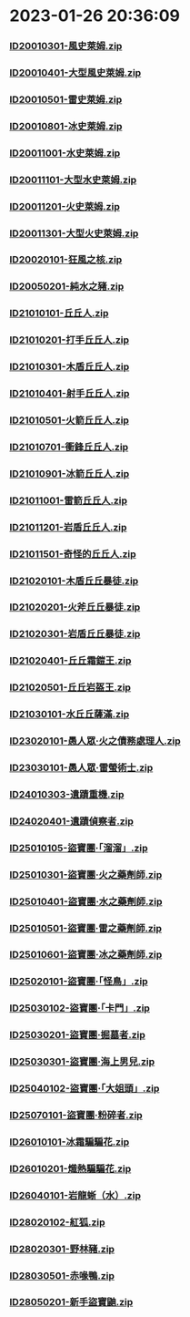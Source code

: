 # 2023-01-26 20:36:09

### [ID20010301-風史萊姆.zip](https://raw.githubusercontent.com/Sam5440/Genshin_Impact_Teleport_Files/main/AutoGeneratePoint/Points%28Raw%29%5Bcn-en-ru%5D/zh-tw/Monster_And_Animal/ID1-BigWorld_LevelStreaming/ID20010301-%E9%A2%A8%E5%8F%B2%E8%90%8A%E5%A7%86.zip)

### [ID20010401-大型風史萊姆.zip](https://raw.githubusercontent.com/Sam5440/Genshin_Impact_Teleport_Files/main/AutoGeneratePoint/Points%28Raw%29%5Bcn-en-ru%5D/zh-tw/Monster_And_Animal/ID1-BigWorld_LevelStreaming/ID20010401-%E5%A4%A7%E5%9E%8B%E9%A2%A8%E5%8F%B2%E8%90%8A%E5%A7%86.zip)

### [ID20010501-雷史萊姆.zip](https://raw.githubusercontent.com/Sam5440/Genshin_Impact_Teleport_Files/main/AutoGeneratePoint/Points%28Raw%29%5Bcn-en-ru%5D/zh-tw/Monster_And_Animal/ID1-BigWorld_LevelStreaming/ID20010501-%E9%9B%B7%E5%8F%B2%E8%90%8A%E5%A7%86.zip)

### [ID20010801-冰史萊姆.zip](https://raw.githubusercontent.com/Sam5440/Genshin_Impact_Teleport_Files/main/AutoGeneratePoint/Points%28Raw%29%5Bcn-en-ru%5D/zh-tw/Monster_And_Animal/ID1-BigWorld_LevelStreaming/ID20010801-%E5%86%B0%E5%8F%B2%E8%90%8A%E5%A7%86.zip)

### [ID20011001-水史萊姆.zip](https://raw.githubusercontent.com/Sam5440/Genshin_Impact_Teleport_Files/main/AutoGeneratePoint/Points%28Raw%29%5Bcn-en-ru%5D/zh-tw/Monster_And_Animal/ID1-BigWorld_LevelStreaming/ID20011001-%E6%B0%B4%E5%8F%B2%E8%90%8A%E5%A7%86.zip)

### [ID20011101-大型水史萊姆.zip](https://raw.githubusercontent.com/Sam5440/Genshin_Impact_Teleport_Files/main/AutoGeneratePoint/Points%28Raw%29%5Bcn-en-ru%5D/zh-tw/Monster_And_Animal/ID1-BigWorld_LevelStreaming/ID20011101-%E5%A4%A7%E5%9E%8B%E6%B0%B4%E5%8F%B2%E8%90%8A%E5%A7%86.zip)

### [ID20011201-火史萊姆.zip](https://raw.githubusercontent.com/Sam5440/Genshin_Impact_Teleport_Files/main/AutoGeneratePoint/Points%28Raw%29%5Bcn-en-ru%5D/zh-tw/Monster_And_Animal/ID1-BigWorld_LevelStreaming/ID20011201-%E7%81%AB%E5%8F%B2%E8%90%8A%E5%A7%86.zip)

### [ID20011301-大型火史萊姆.zip](https://raw.githubusercontent.com/Sam5440/Genshin_Impact_Teleport_Files/main/AutoGeneratePoint/Points%28Raw%29%5Bcn-en-ru%5D/zh-tw/Monster_And_Animal/ID1-BigWorld_LevelStreaming/ID20011301-%E5%A4%A7%E5%9E%8B%E7%81%AB%E5%8F%B2%E8%90%8A%E5%A7%86.zip)

### [ID20020101-狂風之核.zip](https://raw.githubusercontent.com/Sam5440/Genshin_Impact_Teleport_Files/main/AutoGeneratePoint/Points%28Raw%29%5Bcn-en-ru%5D/zh-tw/Monster_And_Animal/ID1-BigWorld_LevelStreaming/ID20020101-%E7%8B%82%E9%A2%A8%E4%B9%8B%E6%A0%B8.zip)

### [ID20050201-純水之豬.zip](https://raw.githubusercontent.com/Sam5440/Genshin_Impact_Teleport_Files/main/AutoGeneratePoint/Points%28Raw%29%5Bcn-en-ru%5D/zh-tw/Monster_And_Animal/ID1-BigWorld_LevelStreaming/ID20050201-%E7%B4%94%E6%B0%B4%E4%B9%8B%E8%B1%AC.zip)

### [ID21010101-丘丘人.zip](https://raw.githubusercontent.com/Sam5440/Genshin_Impact_Teleport_Files/main/AutoGeneratePoint/Points%28Raw%29%5Bcn-en-ru%5D/zh-tw/Monster_And_Animal/ID1-BigWorld_LevelStreaming/ID21010101-%E4%B8%98%E4%B8%98%E4%BA%BA.zip)

### [ID21010201-打手丘丘人.zip](https://raw.githubusercontent.com/Sam5440/Genshin_Impact_Teleport_Files/main/AutoGeneratePoint/Points%28Raw%29%5Bcn-en-ru%5D/zh-tw/Monster_And_Animal/ID1-BigWorld_LevelStreaming/ID21010201-%E6%89%93%E6%89%8B%E4%B8%98%E4%B8%98%E4%BA%BA.zip)

### [ID21010301-木盾丘丘人.zip](https://raw.githubusercontent.com/Sam5440/Genshin_Impact_Teleport_Files/main/AutoGeneratePoint/Points%28Raw%29%5Bcn-en-ru%5D/zh-tw/Monster_And_Animal/ID1-BigWorld_LevelStreaming/ID21010301-%E6%9C%A8%E7%9B%BE%E4%B8%98%E4%B8%98%E4%BA%BA.zip)

### [ID21010401-射手丘丘人.zip](https://raw.githubusercontent.com/Sam5440/Genshin_Impact_Teleport_Files/main/AutoGeneratePoint/Points%28Raw%29%5Bcn-en-ru%5D/zh-tw/Monster_And_Animal/ID1-BigWorld_LevelStreaming/ID21010401-%E5%B0%84%E6%89%8B%E4%B8%98%E4%B8%98%E4%BA%BA.zip)

### [ID21010501-火箭丘丘人.zip](https://raw.githubusercontent.com/Sam5440/Genshin_Impact_Teleport_Files/main/AutoGeneratePoint/Points%28Raw%29%5Bcn-en-ru%5D/zh-tw/Monster_And_Animal/ID1-BigWorld_LevelStreaming/ID21010501-%E7%81%AB%E7%AE%AD%E4%B8%98%E4%B8%98%E4%BA%BA.zip)

### [ID21010701-衝鋒丘丘人.zip](https://raw.githubusercontent.com/Sam5440/Genshin_Impact_Teleport_Files/main/AutoGeneratePoint/Points%28Raw%29%5Bcn-en-ru%5D/zh-tw/Monster_And_Animal/ID1-BigWorld_LevelStreaming/ID21010701-%E8%A1%9D%E9%8B%92%E4%B8%98%E4%B8%98%E4%BA%BA.zip)

### [ID21010901-冰箭丘丘人.zip](https://raw.githubusercontent.com/Sam5440/Genshin_Impact_Teleport_Files/main/AutoGeneratePoint/Points%28Raw%29%5Bcn-en-ru%5D/zh-tw/Monster_And_Animal/ID1-BigWorld_LevelStreaming/ID21010901-%E5%86%B0%E7%AE%AD%E4%B8%98%E4%B8%98%E4%BA%BA.zip)

### [ID21011001-雷箭丘丘人.zip](https://raw.githubusercontent.com/Sam5440/Genshin_Impact_Teleport_Files/main/AutoGeneratePoint/Points%28Raw%29%5Bcn-en-ru%5D/zh-tw/Monster_And_Animal/ID1-BigWorld_LevelStreaming/ID21011001-%E9%9B%B7%E7%AE%AD%E4%B8%98%E4%B8%98%E4%BA%BA.zip)

### [ID21011201-岩盾丘丘人.zip](https://raw.githubusercontent.com/Sam5440/Genshin_Impact_Teleport_Files/main/AutoGeneratePoint/Points%28Raw%29%5Bcn-en-ru%5D/zh-tw/Monster_And_Animal/ID1-BigWorld_LevelStreaming/ID21011201-%E5%B2%A9%E7%9B%BE%E4%B8%98%E4%B8%98%E4%BA%BA.zip)

### [ID21011501-奇怪的丘丘人.zip](https://raw.githubusercontent.com/Sam5440/Genshin_Impact_Teleport_Files/main/AutoGeneratePoint/Points%28Raw%29%5Bcn-en-ru%5D/zh-tw/Monster_And_Animal/ID1-BigWorld_LevelStreaming/ID21011501-%E5%A5%87%E6%80%AA%E7%9A%84%E4%B8%98%E4%B8%98%E4%BA%BA.zip)

### [ID21020101-木盾丘丘暴徒.zip](https://raw.githubusercontent.com/Sam5440/Genshin_Impact_Teleport_Files/main/AutoGeneratePoint/Points%28Raw%29%5Bcn-en-ru%5D/zh-tw/Monster_And_Animal/ID1-BigWorld_LevelStreaming/ID21020101-%E6%9C%A8%E7%9B%BE%E4%B8%98%E4%B8%98%E6%9A%B4%E5%BE%92.zip)

### [ID21020201-火斧丘丘暴徒.zip](https://raw.githubusercontent.com/Sam5440/Genshin_Impact_Teleport_Files/main/AutoGeneratePoint/Points%28Raw%29%5Bcn-en-ru%5D/zh-tw/Monster_And_Animal/ID1-BigWorld_LevelStreaming/ID21020201-%E7%81%AB%E6%96%A7%E4%B8%98%E4%B8%98%E6%9A%B4%E5%BE%92.zip)

### [ID21020301-岩盾丘丘暴徒.zip](https://raw.githubusercontent.com/Sam5440/Genshin_Impact_Teleport_Files/main/AutoGeneratePoint/Points%28Raw%29%5Bcn-en-ru%5D/zh-tw/Monster_And_Animal/ID1-BigWorld_LevelStreaming/ID21020301-%E5%B2%A9%E7%9B%BE%E4%B8%98%E4%B8%98%E6%9A%B4%E5%BE%92.zip)

### [ID21020401-丘丘霜鎧王.zip](https://raw.githubusercontent.com/Sam5440/Genshin_Impact_Teleport_Files/main/AutoGeneratePoint/Points%28Raw%29%5Bcn-en-ru%5D/zh-tw/Monster_And_Animal/ID1-BigWorld_LevelStreaming/ID21020401-%E4%B8%98%E4%B8%98%E9%9C%9C%E9%8E%A7%E7%8E%8B.zip)

### [ID21020501-丘丘岩盔王.zip](https://raw.githubusercontent.com/Sam5440/Genshin_Impact_Teleport_Files/main/AutoGeneratePoint/Points%28Raw%29%5Bcn-en-ru%5D/zh-tw/Monster_And_Animal/ID1-BigWorld_LevelStreaming/ID21020501-%E4%B8%98%E4%B8%98%E5%B2%A9%E7%9B%94%E7%8E%8B.zip)

### [ID21030101-水丘丘薩滿.zip](https://raw.githubusercontent.com/Sam5440/Genshin_Impact_Teleport_Files/main/AutoGeneratePoint/Points%28Raw%29%5Bcn-en-ru%5D/zh-tw/Monster_And_Animal/ID1-BigWorld_LevelStreaming/ID21030101-%E6%B0%B4%E4%B8%98%E4%B8%98%E8%96%A9%E6%BB%BF.zip)

### [ID23020101-愚人眾·火之債務處理人.zip](https://raw.githubusercontent.com/Sam5440/Genshin_Impact_Teleport_Files/main/AutoGeneratePoint/Points%28Raw%29%5Bcn-en-ru%5D/zh-tw/Monster_And_Animal/ID1-BigWorld_LevelStreaming/ID23020101-%E6%84%9A%E4%BA%BA%E7%9C%BE%C2%B7%E7%81%AB%E4%B9%8B%E5%82%B5%E5%8B%99%E8%99%95%E7%90%86%E4%BA%BA.zip)

### [ID23030101-愚人眾·雷螢術士.zip](https://raw.githubusercontent.com/Sam5440/Genshin_Impact_Teleport_Files/main/AutoGeneratePoint/Points%28Raw%29%5Bcn-en-ru%5D/zh-tw/Monster_And_Animal/ID1-BigWorld_LevelStreaming/ID23030101-%E6%84%9A%E4%BA%BA%E7%9C%BE%C2%B7%E9%9B%B7%E8%9E%A2%E8%A1%93%E5%A3%AB.zip)

### [ID24010303-遺蹟重機.zip](https://raw.githubusercontent.com/Sam5440/Genshin_Impact_Teleport_Files/main/AutoGeneratePoint/Points%28Raw%29%5Bcn-en-ru%5D/zh-tw/Monster_And_Animal/ID1-BigWorld_LevelStreaming/ID24010303-%E9%81%BA%E8%B9%9F%E9%87%8D%E6%A9%9F.zip)

### [ID24020401-遺蹟偵察者.zip](https://raw.githubusercontent.com/Sam5440/Genshin_Impact_Teleport_Files/main/AutoGeneratePoint/Points%28Raw%29%5Bcn-en-ru%5D/zh-tw/Monster_And_Animal/ID1-BigWorld_LevelStreaming/ID24020401-%E9%81%BA%E8%B9%9F%E5%81%B5%E5%AF%9F%E8%80%85.zip)

### [ID25010105-盜寶團·「溜溜」.zip](https://raw.githubusercontent.com/Sam5440/Genshin_Impact_Teleport_Files/main/AutoGeneratePoint/Points%28Raw%29%5Bcn-en-ru%5D/zh-tw/Monster_And_Animal/ID1-BigWorld_LevelStreaming/ID25010105-%E7%9B%9C%E5%AF%B6%E5%9C%98%C2%B7%E3%80%8C%E6%BA%9C%E6%BA%9C%E3%80%8D.zip)

### [ID25010301-盜寶團·火之藥劑師.zip](https://raw.githubusercontent.com/Sam5440/Genshin_Impact_Teleport_Files/main/AutoGeneratePoint/Points%28Raw%29%5Bcn-en-ru%5D/zh-tw/Monster_And_Animal/ID1-BigWorld_LevelStreaming/ID25010301-%E7%9B%9C%E5%AF%B6%E5%9C%98%C2%B7%E7%81%AB%E4%B9%8B%E8%97%A5%E5%8A%91%E5%B8%AB.zip)

### [ID25010401-盜寶團·水之藥劑師.zip](https://raw.githubusercontent.com/Sam5440/Genshin_Impact_Teleport_Files/main/AutoGeneratePoint/Points%28Raw%29%5Bcn-en-ru%5D/zh-tw/Monster_And_Animal/ID1-BigWorld_LevelStreaming/ID25010401-%E7%9B%9C%E5%AF%B6%E5%9C%98%C2%B7%E6%B0%B4%E4%B9%8B%E8%97%A5%E5%8A%91%E5%B8%AB.zip)

### [ID25010501-盜寶團·雷之藥劑師.zip](https://raw.githubusercontent.com/Sam5440/Genshin_Impact_Teleport_Files/main/AutoGeneratePoint/Points%28Raw%29%5Bcn-en-ru%5D/zh-tw/Monster_And_Animal/ID1-BigWorld_LevelStreaming/ID25010501-%E7%9B%9C%E5%AF%B6%E5%9C%98%C2%B7%E9%9B%B7%E4%B9%8B%E8%97%A5%E5%8A%91%E5%B8%AB.zip)

### [ID25010601-盜寶團·冰之藥劑師.zip](https://raw.githubusercontent.com/Sam5440/Genshin_Impact_Teleport_Files/main/AutoGeneratePoint/Points%28Raw%29%5Bcn-en-ru%5D/zh-tw/Monster_And_Animal/ID1-BigWorld_LevelStreaming/ID25010601-%E7%9B%9C%E5%AF%B6%E5%9C%98%C2%B7%E5%86%B0%E4%B9%8B%E8%97%A5%E5%8A%91%E5%B8%AB.zip)

### [ID25020101-盜寶團·「怪鳥」.zip](https://raw.githubusercontent.com/Sam5440/Genshin_Impact_Teleport_Files/main/AutoGeneratePoint/Points%28Raw%29%5Bcn-en-ru%5D/zh-tw/Monster_And_Animal/ID1-BigWorld_LevelStreaming/ID25020101-%E7%9B%9C%E5%AF%B6%E5%9C%98%C2%B7%E3%80%8C%E6%80%AA%E9%B3%A5%E3%80%8D.zip)

### [ID25030102-盜寶團·「卡門」.zip](https://raw.githubusercontent.com/Sam5440/Genshin_Impact_Teleport_Files/main/AutoGeneratePoint/Points%28Raw%29%5Bcn-en-ru%5D/zh-tw/Monster_And_Animal/ID1-BigWorld_LevelStreaming/ID25030102-%E7%9B%9C%E5%AF%B6%E5%9C%98%C2%B7%E3%80%8C%E5%8D%A1%E9%96%80%E3%80%8D.zip)

### [ID25030201-盜寶團·掘墓者.zip](https://raw.githubusercontent.com/Sam5440/Genshin_Impact_Teleport_Files/main/AutoGeneratePoint/Points%28Raw%29%5Bcn-en-ru%5D/zh-tw/Monster_And_Animal/ID1-BigWorld_LevelStreaming/ID25030201-%E7%9B%9C%E5%AF%B6%E5%9C%98%C2%B7%E6%8E%98%E5%A2%93%E8%80%85.zip)

### [ID25030301-盜寶團·海上男兒.zip](https://raw.githubusercontent.com/Sam5440/Genshin_Impact_Teleport_Files/main/AutoGeneratePoint/Points%28Raw%29%5Bcn-en-ru%5D/zh-tw/Monster_And_Animal/ID1-BigWorld_LevelStreaming/ID25030301-%E7%9B%9C%E5%AF%B6%E5%9C%98%C2%B7%E6%B5%B7%E4%B8%8A%E7%94%B7%E5%85%92.zip)

### [ID25040102-盜寶團·「大姐頭」.zip](https://raw.githubusercontent.com/Sam5440/Genshin_Impact_Teleport_Files/main/AutoGeneratePoint/Points%28Raw%29%5Bcn-en-ru%5D/zh-tw/Monster_And_Animal/ID1-BigWorld_LevelStreaming/ID25040102-%E7%9B%9C%E5%AF%B6%E5%9C%98%C2%B7%E3%80%8C%E5%A4%A7%E5%A7%90%E9%A0%AD%E3%80%8D.zip)

### [ID25070101-盜寶團·粉碎者.zip](https://raw.githubusercontent.com/Sam5440/Genshin_Impact_Teleport_Files/main/AutoGeneratePoint/Points%28Raw%29%5Bcn-en-ru%5D/zh-tw/Monster_And_Animal/ID1-BigWorld_LevelStreaming/ID25070101-%E7%9B%9C%E5%AF%B6%E5%9C%98%C2%B7%E7%B2%89%E7%A2%8E%E8%80%85.zip)

### [ID26010101-冰霜騙騙花.zip](https://raw.githubusercontent.com/Sam5440/Genshin_Impact_Teleport_Files/main/AutoGeneratePoint/Points%28Raw%29%5Bcn-en-ru%5D/zh-tw/Monster_And_Animal/ID1-BigWorld_LevelStreaming/ID26010101-%E5%86%B0%E9%9C%9C%E9%A8%99%E9%A8%99%E8%8A%B1.zip)

### [ID26010201-熾熱騙騙花.zip](https://raw.githubusercontent.com/Sam5440/Genshin_Impact_Teleport_Files/main/AutoGeneratePoint/Points%28Raw%29%5Bcn-en-ru%5D/zh-tw/Monster_And_Animal/ID1-BigWorld_LevelStreaming/ID26010201-%E7%86%BE%E7%86%B1%E9%A8%99%E9%A8%99%E8%8A%B1.zip)

### [ID26040101-岩龍蜥（水）.zip](https://raw.githubusercontent.com/Sam5440/Genshin_Impact_Teleport_Files/main/AutoGeneratePoint/Points%28Raw%29%5Bcn-en-ru%5D/zh-tw/Monster_And_Animal/ID1-BigWorld_LevelStreaming/ID26040101-%E5%B2%A9%E9%BE%8D%E8%9C%A5%EF%BC%88%E6%B0%B4%EF%BC%89.zip)

### [ID28020102-紅狐.zip](https://raw.githubusercontent.com/Sam5440/Genshin_Impact_Teleport_Files/main/AutoGeneratePoint/Points%28Raw%29%5Bcn-en-ru%5D/zh-tw/Monster_And_Animal/ID1-BigWorld_LevelStreaming/ID28020102-%E7%B4%85%E7%8B%90.zip)

### [ID28020301-野林豬.zip](https://raw.githubusercontent.com/Sam5440/Genshin_Impact_Teleport_Files/main/AutoGeneratePoint/Points%28Raw%29%5Bcn-en-ru%5D/zh-tw/Monster_And_Animal/ID1-BigWorld_LevelStreaming/ID28020301-%E9%87%8E%E6%9E%97%E8%B1%AC.zip)

### [ID28030501-赤喙鴨.zip](https://raw.githubusercontent.com/Sam5440/Genshin_Impact_Teleport_Files/main/AutoGeneratePoint/Points%28Raw%29%5Bcn-en-ru%5D/zh-tw/Monster_And_Animal/ID1-BigWorld_LevelStreaming/ID28030501-%E8%B5%A4%E5%96%99%E9%B4%A8.zip)

### [ID28050201-新手盜寶鼬.zip](https://raw.githubusercontent.com/Sam5440/Genshin_Impact_Teleport_Files/main/AutoGeneratePoint/Points%28Raw%29%5Bcn-en-ru%5D/zh-tw/Monster_And_Animal/ID1-BigWorld_LevelStreaming/ID28050201-%E6%96%B0%E6%89%8B%E7%9B%9C%E5%AF%B6%E9%BC%AC.zip)


